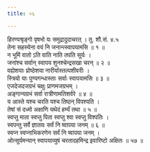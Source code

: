 ```yaml
---
title: ०६

---
```

हिरण्यश्रृङ्गो वृषभो यः समुद्रादुदाचरत् । तु. शौ.सं. ४.५  
तेना सहस्येना वयं नि जनान्त्स्वापयामसि ॥ १ ॥  
न भूमिं वातो ऽति वाति नाति तपति सूर्यः ।  
जनांश्च सर्वान् स्वापय शुनश्चेन्द्रसखा चरन् ॥ २ ॥  
वह्येशयाः प्रोष्ठेशया नारीर्यास्तल्पशीवरीः ।  
स्त्रियो याः पुण्यगन्धास्ताः सर्वाः स्वापयामसि ॥ ३ ॥  
एजदेजदजग्रभं चक्षुः प्राणमजग्रभम् ।  
अङ्गान्यग्रभं सर्वा रात्रीणामतिशर्वरे ॥ ४ ॥  
य आस्ते यश्च चरति यश्च तिष्ठन् विपश्यति ।  
तेषां सं दध्मो अक्षाणि यथेदं हर्म्यं तथा ॥ ५ ॥  
स्वप्तु माता स्वप्तु पिता स्वप्तु श्वा स्वप्तु विश्पतिः ।  
स्वपन्तु सर्वे ज्ञातयः सर्वं नि ष्वापया जनम् ॥ ६ ॥  
स्वप्न स्वप्नाभिकरणेन सर्वं नि ष्वापया जनम् ।  
ओत्सूर्यमन्यान् स्वापयाव्युषं चरतादहमिन्द्र इवारिष्टो अक्षितः ॥ ५७ ॥  
  